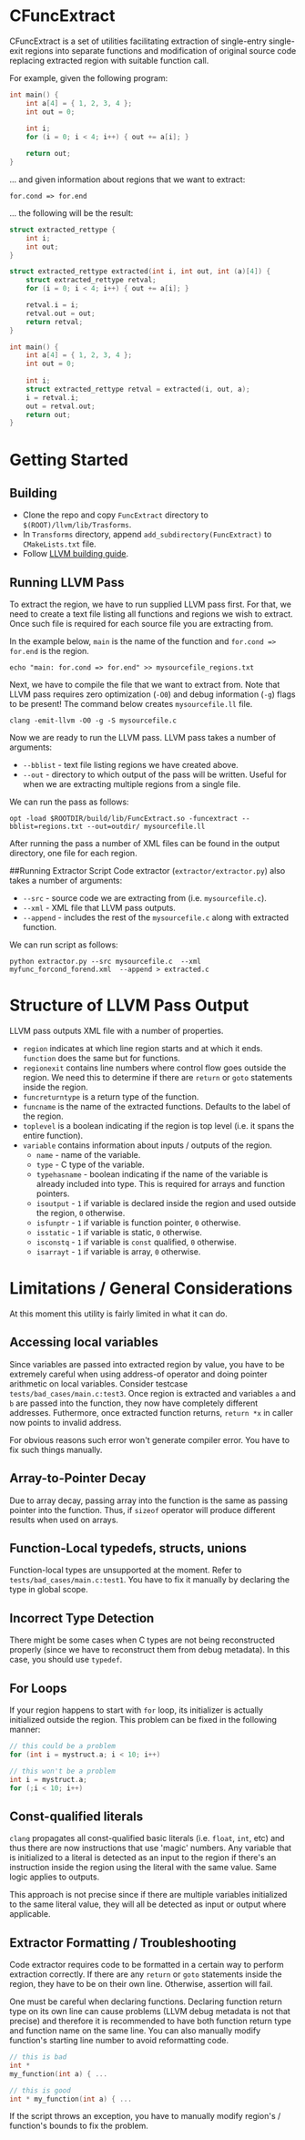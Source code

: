 # CFuncExtract

CFuncExtract is a set of utilities facilitating extraction of single-entry single-exit regions into separate functions and modification of original source code replacing extracted region with suitable function call. 

For example, given the following program:

```c
int main() {
	int a[4] = { 1, 2, 3, 4 };
	int out = 0;
	
	int i;
	for (i = 0; i < 4; i++) { out += a[i]; }

	return out;
}
```

... and given information about regions that we want to extract:

```
for.cond => for.end
```

... the following will be the result: 

```c
struct extracted_rettype { 
	int i;
	int out;
}

struct extracted_rettype extracted(int i, int out, int (a)[4]) {
	struct extracted_rettype retval;
	for (i = 0; i < 4; i++) { out += a[i]; }

	retval.i = i;
	retval.out = out;
	return retval;
}

int main() {
	int a[4] = { 1, 2, 3, 4 };
	int out = 0;
	
	int i;
	struct extracted_rettype retval = extracted(i, out, a);
	i = retval.i;
	out = retval.out;
	return out;
}
```

# Getting Started
## Building
* Clone the repo and copy `FuncExtract` directory to `$(ROOT)/llvm/lib/Trasforms`.
* In `Transforms` directory, append `add_subdirectory(FuncExtract)` to `CMakeLists.txt` file.
* Follow [LLVM building guide](http://llvm.org/docs/GettingStarted.html).

## Running LLVM Pass
To extract the region, we have to run supplied LLVM pass first. For that, we need to create a text file listing all functions and regions we wish to extract. Once such file is required for each source file you are extracting from.

In the example below, `main` is the name of the function and `for.cond => for.end` is the region.

```
echo "main: for.cond => for.end" >> mysourcefile_regions.txt
```

Next, we have to compile the file that we want to extract from. Note that LLVM pass requires zero optimization (`-O0`) and debug information (`-g`) flags to be present! The command below creates `mysourcefile.ll` file.

```
clang -emit-llvm -O0 -g -S mysourcefile.c
```

Now we are ready to run the LLVM pass. LLVM pass takes a number of arguments:
* `--bblist` - text file listing regions we have created above.
* `--out` - directory to which output of the pass will be written. Useful for when we are extracting multiple regions from a single file.

We can run the pass as follows:
```
opt -load $ROOTDIR/build/lib/FuncExtract.so -funcextract --bblist=regions.txt --out=outdir/ mysourcefile.ll 
```

After running the pass a number of XML files can be found in the output directory, one file for each region.

##Running Extractor Script
Code extractor (`extractor/extractor.py`) also takes a number of arguments:

* `--src` - source code we are extracting from (i.e. `mysourcefile.c`).
* `--xml` - XML file that LLVM pass outputs.
* `--append` - includes the rest of the `mysourcefile.c` along with extracted function.

We can run script as follows:

```
python extractor.py --src mysourcefile.c  --xml myfunc_forcond_forend.xml  --append > extracted.c
```

# Structure of LLVM Pass Output
LLVM pass outputs XML file with a number of properties.

* `region` indicates at which line region starts and at which it ends. `function` does the same but for functions.
* `regionexit` contains line numbers where control flow goes outside the region. We need this to determine if there are `return` or `goto` statements inside the region.
* `funcreturntype` is a return type of the function. 
* `funcname` is the name of the extracted functions. Defaults to the label of the region.
* `toplevel` is a boolean indicating if the region is top level (i.e. it spans the entire function). 
* `variable` contains information about inputs / outputs of the region.
	* `name` - name of the variable.
	* `type` - C type of the variable.
	* `typehasname` - boolean indicating if the name of the variable is already included into type. This is required for arrays and function pointers.
	* `isoutput` - `1` if variable is declared inside the region and used outside the region, `0` otherwise.
	* `isfunptr` - `1` if variable is function pointer, `0` otherwise.
	* `isstatic` - `1` if variable is static, `0` otherwise.
	* `isconstq` - `1` if variable is `const` qualified, `0` otherwise.
	* `isarrayt` - `1` if variable is array, `0` otherwise.

# Limitations / General Considerations
 
At this moment this utility is fairly limited in what it can do. 

## Accessing local variables

Since variables are passed into extracted region by value, you have to be extremely careful when using address-of operator and doing pointer arithmetic on local variables. Consider testcase `tests/bad_cases/main.c:test3`. Once region is extracted and variables `a` and `b` are passed into the function, they now have completely different addresses. Futhermore, once extracted function returns, `return *x` in caller now points to invalid address. 

For obvious reasons such error won't generate compiler error. You have to fix such things manually. 

## Array-to-Pointer Decay
Due to array decay, passing array into the function is the same as passing pointer into the function. Thus, if `sizeof` operator will produce different results when used on arrays. 

## Function-Local typedefs, structs, unions
Function-local types are unsupported at the moment.  Refer to `tests/bad_cases/main.c:test1`. You have to fix it manually by declaring the type in global scope.

## Incorrect Type Detection
There might be some cases when C types are not being reconstructed properly (since we have to reconstruct them from debug metadata). In this case, you should use `typedef`. 

## For Loops
If your region happens to start with `for` loop, its initializer is actually initialized outside the region. This problem can be fixed in the following manner:

```c
// this could be a problem
for (int i = mystruct.a; i < 10; i++)

// this won't be a problem
int i = mystruct.a;
for (;i < 10; i++)
```

## Const-qualified literals
`clang` propagates all const-qualified basic literals (i.e. `float`, `int`, etc) and thus there are now instructions that use 'magic' numbers. Any variable that is initialized to a literal is detected as an input to the region if there's an instruction inside the region using the literal with the same value. Same logic applies to outputs.

This approach is not precise since if there are multiple variables initialized to the same literal value, they will all be detected as input or output where applicable.

## Extractor Formatting / Troubleshooting
Code extractor requires code to be formatted in a certain way to perform extraction correctly. If there are any `return` or `goto` statements inside the region, they have to be on their own line. Otherwise, assertion will fail.

One must be careful when declaring functions. Declaring function return type on its own line can cause problems (LLVM debug metadata is not that precise) and therefore it is recommended to have both function return type and function name on the same line. You can also manually modify function's starting line number to avoid reformatting code.

```c
// this is bad
int *
my_function(int a) { ...

// this is good
int * my_function(int a) { ...
```

If the script throws an exception, you have to manually modify region's / function's bounds to fix the problem.
